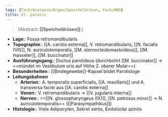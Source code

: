 ```yaml
---
tags: [Fach/Anatomie/Organ/Speicheldrüsen, Fach/HNO]
title: Gl. parotis
---
```

> (Abstract::**[[Speicheldrüsen]].**)
- **Lage**:: Fossa retromandibularis
- **Topographie**:: [[A. carotis externa]], V. retromandibularis, [[N. facialis (VII)]], N. auriculotemporalis, [[M. sternocleidomastoideus]], [[M. masseter]], [[M. buccinator]]
- **Ausführungsgang**:: Ductus parotideus (durchbohrt [[M. buccinator]] → ==mündet im Vestibulum oris auf Höhe 2. oberer Molar==)
- **Besonderheiten**:: [[Bindegewebe]]-Kapsel bildet Parotisloge
- **Leitungsbahnen**
	- **Arterien**:: A. temporalis superficialis, [[A. maxillaris]] und A. transversa faciei aus [[A. carotis externa]]
	- **Venen**:: V. retromandibularis → [[V. jugularis interna]]
	- **Nerven**:: ==[[N. glossopharyngeus (IX)]], [[N. petrosus minor]] → N. auriculotemporalis== ([[Parasympathikus]])
- **Histologie**:: Viele Adipocyten, Sekret serös, Endstücke azinös